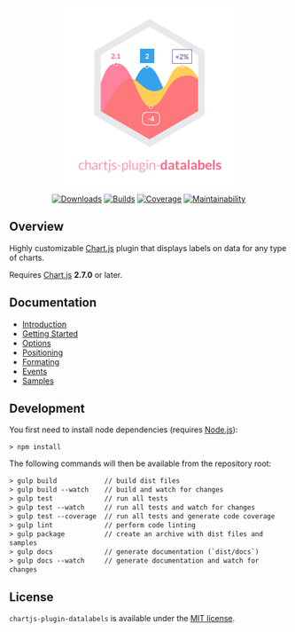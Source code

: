 <p align="center">
    <img src="docs/.vuepress/public/hero-title.png">
</p>

<p align="center">
    <a href="https://chartjs-plugin-datalabels.netlify.com/guide/getting-started.html"><img src="https://img.shields.io/github/release/chartjs/chartjs-plugin-datalabels.svg?style=flat-square&maxAge=600" alt="Downloads"></a>
    <a href="https://travis-ci.org/chartjs/chartjs-plugin-datalabels"><img src="https://img.shields.io/travis/chartjs/chartjs-plugin-datalabels.svg?style=flat-square&maxAge=600" alt="Builds"></a>
    <a href="https://codeclimate.com/github/chartjs/chartjs-plugin-datalabels"><img src="https://img.shields.io/codeclimate/c/chartjs/chartjs-plugin-datalabels.svg?style=flat-square&maxAge=600" alt="Coverage"></a>
    <a href="https://codeclimate.com/github/chartjs/chartjs-plugin-datalabels"><img src="https://img.shields.io/codeclimate/maintainability/chartjs/chartjs-plugin-datalabels.svg?style=flat-square&maxAge=600" alt="Maintainability"></a>
</p>

## Overview

Highly customizable [Chart.js](http://www.chartjs.org/) plugin that displays labels on data for any type of charts.

Requires [Chart.js](https://github.com/chartjs/Chart.js/releases) **2.7.0** or later.

## Documentation

- [Introduction](https://chartjs-plugin-datalabels.netlify.com/guide/)
- [Getting Started](https://chartjs-plugin-datalabels.netlify.com/guide/getting-started.html)
- [Options](https://chartjs-plugin-datalabels.netlify.com/guide/options.html)
- [Positioning](https://chartjs-plugin-datalabels.netlify.com/guide/positioning.html)
- [Formating](https://chartjs-plugin-datalabels.netlify.com/guide/formatting.html)
- [Events](https://chartjs-plugin-datalabels.netlify.com/guide/events.html)
- [Samples](https://chartjs-plugin-datalabels.netlify.com/samples/)

## Development

You first need to install node dependencies (requires [Node.js](https://nodejs.org/)):

    > npm install

The following commands will then be available from the repository root:

    > gulp build            // build dist files
    > gulp build --watch    // build and watch for changes
    > gulp test             // run all tests
    > gulp test --watch     // run all tests and watch for changes
    > gulp test --coverage  // run all tests and generate code coverage
    > gulp lint             // perform code linting
    > gulp package          // create an archive with dist files and samples
    > gulp docs             // generate documentation (`dist/docs`)
    > gulp docs --watch     // generate documentation and watch for changes

## License

`chartjs-plugin-datalabels` is available under the [MIT license](LICENSE.md).
